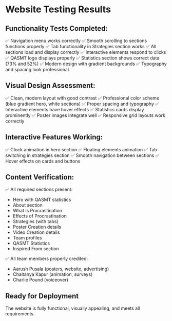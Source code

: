 # Website Testing Results

## Functionality Tests Completed:
✅ Navigation menu works correctly
✅ Smooth scrolling to sections functions properly
✅ Tab functionality in Strategies section works
✅ All sections load and display correctly
✅ Interactive elements respond to clicks
✅ QASMT logo displays properly
✅ Statistics section shows correct data (73% and 52%)
✅ Modern design with gradient backgrounds
✅ Typography and spacing look professional

## Visual Design Assessment:
✅ Clean, modern layout with good contrast
✅ Professional color scheme (blue gradient hero, white sections)
✅ Proper spacing and typography
✅ Interactive elements have hover effects
✅ Statistics cards display prominently
✅ Poster images integrate well
✅ Responsive grid layouts work correctly

## Interactive Features Working:
✅ Clock animation in hero section
✅ Floating elements animation
✅ Tab switching in strategies section
✅ Smooth navigation between sections
✅ Hover effects on cards and buttons

## Content Verification:
✅ All required sections present:
- Hero with QASMT statistics
- About section
- What is Procrastination
- Effects of Procrastination
- Strategies (with tabs)
- Poster Creation details
- Video Creation details
- Team profiles
- QASMT Statistics
- Inspired From section

✅ All team members properly credited:
- Aarush Pusala (posters, website, advertising)
- Chaitanya Kapur (animation, surveys)
- Charlie Pound (voiceover)

## Ready for Deployment
The website is fully functional, visually appealing, and meets all requirements.

